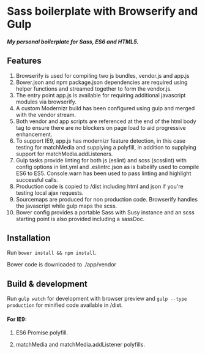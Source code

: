 # Sass boilerplate with Browserify and Gulp

##### My personal boilerplate for Sass, ES6 and HTML5.

## Features

1. Browserify is used for compiling two js bundles, vendor.js and app.js
2. Bower.json and npm package.json dependencies are required using helper functions and streamed together to form the vendor.js.
3. The entry point app.js is available for requiring additional javascript modules via browserify.
4. A custom Modernizr build has been configured using gulp and merged with the vendor stream.
5. Both vendor and app scripts are referenced at the end of the html body tag to ensure there are no blockers on page load to aid progressive enhancement.
6. To support IE9, app.js has modernizr feature detection, in this case testing for matchMedia and supplying a polyfill, in addition to supplying support for matchMedia.addListeners.
7. Gulp tasks provide linting for both js (eslint) and scss (scsslint) with config options in lint.yml and .eslintrc.json as is babelify used to compile ES6 to ES5. Console.warn has been used to pass linting and highlight successful calls.
8. Production code is copied to /dist including html and json if you're testing local ajax requests.
9. Sourcemaps are produced for non production code. Browserify handles the javascript while gulp maps the scss.
10. Bower config provides a portable Sass with Susy instance and an scss starting point is also provided including a sassDoc.

## Installation

Run <code>bower install && npm install</code>.

Bower code is downloaded to ./app/vendor

## Build & development

Run `gulp watch` for development with browser preview and `gulp --type production` for minified code available in /dist.



#### For IE9:

1. ES6 Promise polyfill.

2. matchMedia and matchMedia.addListener polyfills.
